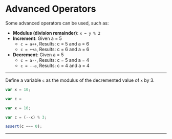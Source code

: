 # Advanced Operators

Some advanced operators can be used, such as:

* **Modulus (division remainder)**: ```x = y % 2```
* **Increment**: Given a = 5
    * ```c = a++```, Results: c = 5 and a = 6
    * ```c = ++a```, Results: c = 6 and a = 6
* **Decrement**: Given a = 5
    * ```c = a--```, Results: c = 5 and a = 4
    * ```c = --a```, Results: c = 4 and a = 4



---

Define a variable `c` as the modulus of the decremented value of `x` by 3.

```js
var x = 10;

var c =
```

```js
var x = 10;

var c = (--x) % 3;
```

```js
assert(c === 0);
```

---
